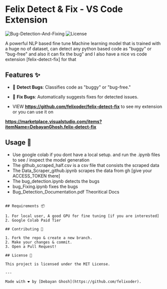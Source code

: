 # Felix Detect & Fix - VS Code Extension

![Bug-Detection-And-Fixing](https://img.shields.io/badge/VS%20Code-Extension-blue.svg)
![License](https://img.shields.io/badge/license-MIT-green.svg)

A powerful NLP based fine tune Machine learning model that is trained with a huge no of dataset, can detect any python based code as "buggy" or "bug-free" and also it can fix the bug"
and I also have a nice vs code extension [felix-detect-fix] for that

## Features ✨

- 🚀 **Detect Bugs**: Classifies code as "buggy" or "bug-free."
- 🔧 **Fix Bugs**: Automatically suggests fixes for detected issues.

- VIEW **https://github.com/felixoder/felix-detect-fix** to see my extension or you can use it on 

**https://marketplace.visualstudio.com/items?itemName=DebayanGhosh.felix-detect-fix**

## Usage 🚀

- Use google colab if you dont have a local setup. and run the .ipynb files to see / inspect the model generation
- The github_scraped_half.csv is a csv file that consists the scraped data
- The Data_Scraper_github.ipynb scrapes the data from gh [give your ACCESS_TOKEN there] 
- The bug_detection.ipynb detects the bugs 
- bug_Fixing.ipynb fixes the bugs
- Bug_Detection_Documentation.pdf Theoritical Docs
```

## Requirements 📦

1. For local user, A good GPU for fine tuning [if you are interested]
2. Google Colab Paid Tier

## Contributing 🤝

1. Fork the repo & create a new branch.
2. Make your changes & commit.
3. Open a Pull Request!

## License 📜

This project is licensed under the MIT License.

---

Made with ❤️ by [Debayan Ghosh](https://github.com/felixoder).

